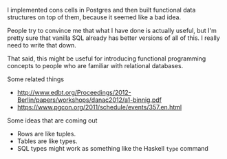 I implemented cons cells in Postgres and then built functional
data structures on top of them, because it seemed like a bad idea.

People try to convince me that what I have done is actually useful,
but I'm pretty sure that vanilla SQL already has better versions
of all of this. I really need to write that down.

That said, this might be useful for introducing functional
programming concepts to people who are familiar with relational
databases.

Some related things

* http://www.edbt.org/Proceedings/2012-Berlin/papers/workshops/danac2012/a1-binnig.pdf
* https://www.pgcon.org/2011/schedule/events/357.en.html

Some ideas that are coming out

* Rows are like tuples.
* Tables are like types.
* SQL types might work as something like the Haskell `type` command
